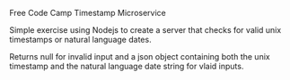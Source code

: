 Free Code Camp  Timestamp Microservice

Simple exercise using Nodejs to create a server that checks for valid unix timestamps or natural language dates. 

Returns null for invalid input and a json object containing both the unix timestamp and the natural language date string for vlaid inputs.
